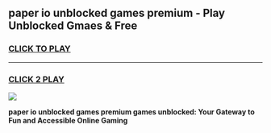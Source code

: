 
## paper io unblocked games premium - Play Unblocked Gmaes & Free
<h3>
<a href="https://news.freeplayer.one?title=paper_io_unblocked_games_premium&ref=23F">CLICK TO PLAY</a></h3>
<hr>

<h3>
<a href="https://news.freeplayer.one?title=paper_io_unblocked_games_premium&ref=23F">CLICK 2 PLAY</a>
  
</h3>

<a href="https://news.freeplayer.one?title=paper_io_unblocked_games_premium&ref=23F/"><img src="https://clearcache.store/games.png"></a>


**paper io unblocked games premium games unblocked: Your Gateway to Fun and Accessible Online Gaming**
